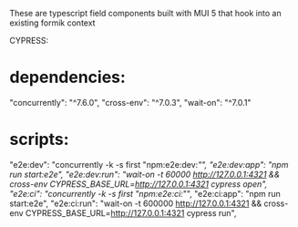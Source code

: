 These are typescript field components built with MUI 5 that hook into an existing formik context

CYPRESS:

# dependencies:

"concurrently": "^7.6.0",
"cross-env": "^7.0.3",
"wait-on": "^7.0.1"

# scripts:

"e2e:dev": "concurrently -k -s first \"npm:e2e:dev:_\"",
"e2e:dev:app": "npm run start:e2e",
"e2e:dev:run": "wait-on -t 60000 http://127.0.0.1:4321 && cross-env CYPRESS_BASE_URL=http://127.0.0.1:4321 cypress open",
"e2e:ci": "concurrently -k -s first \"npm:e2e:ci:_\"",
"e2e:ci:app": "npm run start:e2e",
"e2e:ci:run": "wait-on -t 600000 http://127.0.0.1:4321 && cross-env CYPRESS_BASE_URL=http://127.0.0.1:4321 cypress run",

